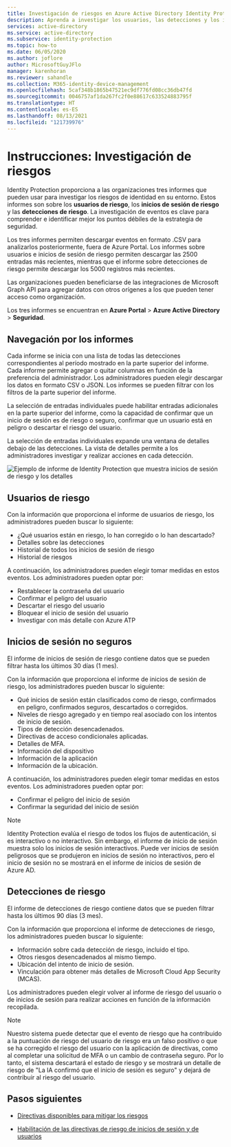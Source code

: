 ```yaml
---
title: Investigación de riesgos en Azure Active Directory Identity Protection
description: Aprenda a investigar los usuarios, las detecciones y los inicios de sesión de riesgo en Azure Active Directory Identity Protection
services: active-directory
ms.service: active-directory
ms.subservice: identity-protection
ms.topic: how-to
ms.date: 06/05/2020
ms.author: joflore
author: MicrosoftGuyJFlo
manager: karenhoran
ms.reviewer: sahandle
ms.collection: M365-identity-device-management
ms.openlocfilehash: 5caf348b1865b47521ec9df776fd08cc36db47fd
ms.sourcegitcommit: 0046757af1da267fc2f0e88617c633524883795f
ms.translationtype: HT
ms.contentlocale: es-ES
ms.lasthandoff: 08/13/2021
ms.locfileid: "121739976"
---
```

# <a name="how-to-investigate-risk"></a>Instrucciones: Investigación de riesgos

Identity Protection proporciona a las organizaciones tres informes que pueden usar para investigar los riesgos de identidad en su entorno. Estos informes son sobre los **usuarios de riesgo**, los **inicios de sesión de riesgo** y las **detecciones de riesgo**. La investigación de eventos es clave para comprender e identificar mejor los puntos débiles de la estrategia de seguridad.

Los tres informes permiten descargar eventos en formato .CSV para analizarlos posteriormente, fuera de Azure Portal. Los informes sobre usuarios e inicios de sesión de riesgo permiten descargar las 2500 entradas más recientes, mientras que el informe sobre detecciones de riesgo permite descargar los 5000 registros más recientes.

Las organizaciones pueden beneficiarse de las integraciones de Microsoft Graph API para agregar datos con otros orígenes a los que pueden tener acceso como organización.

Los tres informes se encuentran en **Azure Portal** > **Azure Active Directory** > **Seguridad**.

## <a name="navigating-the-reports"></a>Navegación por los informes

Cada informe se inicia con una lista de todas las detecciones correspondientes al período mostrado en la parte superior del informe. Cada informe permite agregar o quitar columnas en función de la preferencia del administrador. Los administradores pueden elegir descargar los datos en formato CSV o JSON. Los informes se pueden filtrar con los filtros de la parte superior del informe.

La selección de entradas individuales puede habilitar entradas adicionales en la parte superior del informe, como la capacidad de confirmar que un inicio de sesión es de riesgo o seguro, confirmar que un usuario está en peligro o descartar el riesgo del usuario.

La selección de entradas individuales expande una ventana de detalles debajo de las detecciones. La vista de detalles permite a los administradores investigar y realizar acciones en cada detección. 

![Ejemplo de informe de Identity Protection que muestra inicios de sesión de riesgo y los detalles](./media/howto-identity-protection-investigate-risk/identity-protection-risky-sign-ins-report.png)

## <a name="risky-users"></a>Usuarios de riesgo

Con la información que proporciona el informe de usuarios de riesgo, los administradores pueden buscar lo siguiente:

- ¿Qué usuarios están en riesgo, lo han corregido o lo han descartado?
- Detalles sobre las detecciones
- Historial de todos los inicios de sesión de riesgo
- Historial de riesgos
 
A continuación, los administradores pueden elegir tomar medidas en estos eventos. Los administradores pueden optar por:

- Restablecer la contraseña del usuario
- Confirmar el peligro del usuario
- Descartar el riesgo del usuario
- Bloquear el inicio de sesión del usuario
- Investigar con más detalle con Azure ATP

## <a name="risky-sign-ins"></a>Inicios de sesión no seguros

El informe de inicios de sesión de riesgo contiene datos que se pueden filtrar hasta los últimos 30 días (1 mes).

Con la información que proporciona el informe de inicios de sesión de riesgo, los administradores pueden buscar lo siguiente:

- Qué inicios de sesión están clasificados como de riesgo, confirmados en peligro, confirmados seguros, descartados o corregidos.
- Niveles de riesgo agregado y en tiempo real asociado con los intentos de inicio de sesión.
- Tipos de detección desencadenados.
- Directivas de acceso condicionales aplicadas.
- Detalles de MFA.
- Información del dispositivo
- Información de la aplicación
- Información de la ubicación.

A continuación, los administradores pueden elegir tomar medidas en estos eventos. Los administradores pueden optar por:

- Confirmar el peligro del inicio de sesión
- Confirmar la seguridad del inicio de sesión

> [!NOTE] 
> Identity Protection evalúa el riesgo de todos los flujos de autenticación, si es interactivo o no interactivo. Sin embargo, el informe de inicio de sesión muestra solo los inicios de sesión interactivos. Puede ver inicios de sesión peligrosos que se produjeron en inicios de sesión no interactivos, pero el inicio de sesión no se mostrará en el informe de inicios de sesión de Azure AD.

## <a name="risk-detections"></a>Detecciones de riesgo

El informe de detecciones de riesgo contiene datos que se pueden filtrar hasta los últimos 90 días (3 mes).

Con la información que proporciona el informe de detecciones de riesgo, los administradores pueden buscar lo siguiente:

- Información sobre cada detección de riesgo, incluido el tipo.
- Otros riesgos desencadenados al mismo tiempo.
- Ubicación del intento de inicio de sesión.
- Vinculación para obtener más detalles de Microsoft Cloud App Security (MCAS).

Los administradores pueden elegir volver al informe de riesgo del usuario o de inicios de sesión para realizar acciones en función de la información recopilada.

> [!NOTE] 
> Nuestro sistema puede detectar que el evento de riesgo que ha contribuido a la puntuación de riesgo del usuario de riesgo era un falso positivo o que se ha corregido el riesgo del usuario con la aplicación de directivas, como al completar una solicitud de MFA o un cambio de contraseña seguro. Por lo tanto, el sistema descartará el estado de riesgo y se mostrará un detalle de riesgo de "La IA confirmó que el inicio de sesión es seguro" y dejará de contribuir al riesgo del usuario. 


## <a name="next-steps"></a>Pasos siguientes

- [Directivas disponibles para mitigar los riesgos](concept-identity-protection-policies.md)

- [Habilitación de las directivas de riesgo de inicios de sesión y de usuarios](howto-identity-protection-configure-risk-policies.md)
